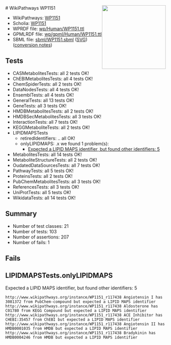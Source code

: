 <img style="float: right; width: 200px" src="../logo.png" />
# WikiPathways WP1151

* WikiPathways: [WP1151](https://identifiers.org/wikipathways:WP1151)
* Scholia: [WP1151](https://scholia.toolforge.org/wikipathways/WP1151)
* WPRDF file: [wp/Human/WP1151.ttl](../wp/Human/WP1151.ttl)
* GPMLRDF file: [wp/gpml/Human/WP1151.ttl](../wp/gpml/Human/WP1151.ttl)
* SBML file: [sbml/WP1151.sbml](../sbml/WP1151.sbml) ([SVG](../sbml/WP1151.svg)) ([conversion notes](../sbml/WP1151.txt))

## Tests
* CASMetabolitesTests: all 2 tests OK!
* ChEBIMetabolitesTests: all 4 tests OK!
* ChemSpiderTests: all 2 tests OK!
* DataNodesTests: all 4 tests OK!
* EnsemblTests: all 4 tests OK!
* GeneralTests: all 13 tests OK!
* GeneTests: all 3 tests OK!
* HMDBMetabolitesTests: all 2 tests OK!
* HMDBSecMetabolitesTests: all 3 tests OK!
* InteractionTests: all 7 tests OK!
* KEGGMetaboliteTests: all 2 tests OK!
* LIPIDMAPSTests
    * retiredIdentifiers: .. all OK!
    * onlyLIPIDMAPS: .x we found 1 problem(s):
        * [Expected a LIPID MAPS identifier, but found other identifiers: 5](#48cc60bc)
* MetabolitesTests: all 14 tests OK!
* MetaboliteStructureTests: all 2 tests OK!
* OudatedDataSourcesTests: all 7 tests OK!
* PathwayTests: all 5 tests OK!
* ProteinsTests: all 2 tests OK!
* PubChemMetabolitesTests: all 3 tests OK!
* ReferencesTests: all 3 tests OK!
* UniProtTests: all 5 tests OK!
* WikidataTests: all 14 tests OK!


## Summary

* Number of test classes: 21
* Number of tests: 103
* Number of assertions: 207
* Number of fails: 1

## Fails

<a name="48cc60bc" />

## LIPIDMAPSTests.onlyLIPIDMAPS

Expected a LIPID MAPS identifier, but found other identifiers: 5
```
http://www.wikipathways.org/instance/WP1151_r117438 Angiotensin I has 3081372 from PubChem-compound but expected a LIPID MAPS identifier
http://www.wikipathways.org/instance/WP1151_r117438 Aldosterone has C01780 from KEGG Compound but expected a LIPID MAPS identifier
http://www.wikipathways.org/instance/WP1151_r117438 ACE Inhibitor has CHEBI:35457 from ChEBI but expected a LIPID MAPS identifier
http://www.wikipathways.org/instance/WP1151_r117438 Angiotensin II has HMDB0001035 from HMDB but expected a LIPID MAPS identifier
http://www.wikipathways.org/instance/WP1151_r117438 Bradykinin has HMDB0004246 from HMDB but expected a LIPID MAPS identifier
```

